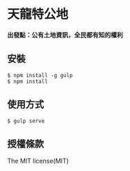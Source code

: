 # 天龍特公地

**出發點：公有土地資訊，全民都有知的權利**

## 安裝

```shell
$ npm install -g gulp
$ npm install
```

## 使用方式

```shell
$ gulp serve
```

## 授權條款

The MIT license(MIT)
